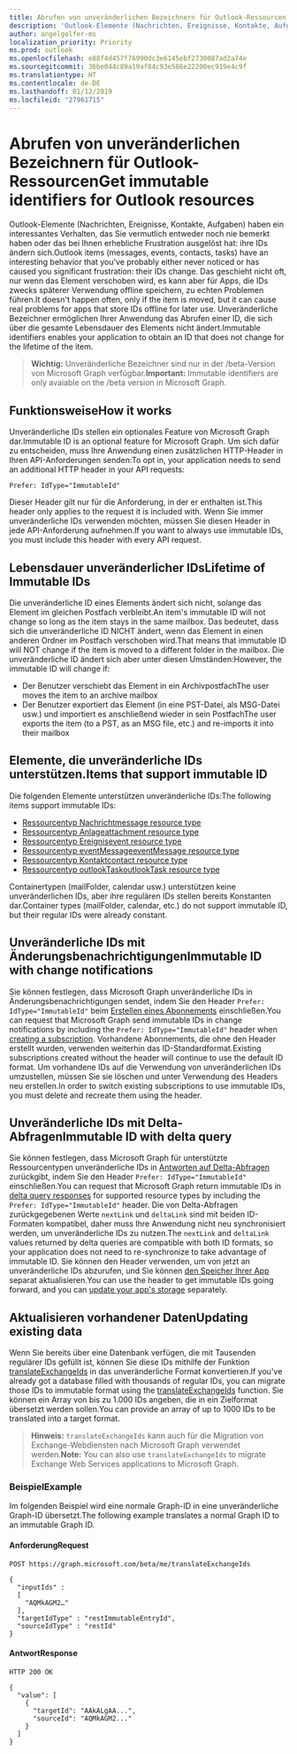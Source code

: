 ```yaml
---
title: Abrufen von unveränderlichen Bezeichnern für Outlook-Ressourcen
description: 'Outlook-Elemente (Nachrichten, Ereignisse, Kontakte, Aufgaben) haben ein interessantes Verhalten, das Sie vermutlich entweder noch nie bemerkt haben oder das bei Ihnen erhebliche Frustration ausgelöst hat: ihre IDs ändern sich. Das geschieht nicht oft, nur wenn das Element verschoben wird, es kann aber für Apps, die IDs zwecks späterer Verwendung offline speichern, zu echten Problemen führen. Unveränderliche Bezeichner ermöglichen Ihrer Anwendung das Abrufen einer ID, die sich über die gesamte Lebensdauer des Elements nicht ändert.'
author: angelgolfer-ms
localization_priority: Priority
ms.prod: outlook
ms.openlocfilehash: e88f4d457f76990dc3e6145ebf2730087ad2a74e
ms.sourcegitcommit: 36be044c89a19af84c93e586e22200ec919e4c9f
ms.translationtype: HT
ms.contentlocale: de-DE
ms.lasthandoff: 01/12/2019
ms.locfileid: "27961715"
---
```

# <a name="get-immutable-identifiers-for-outlook-resources"></a><span data-ttu-id="2a2cd-105">Abrufen von unveränderlichen Bezeichnern für Outlook-Ressourcen</span><span class="sxs-lookup"><span data-stu-id="2a2cd-105">Get immutable identifiers for Outlook resources</span></span>

<span data-ttu-id="2a2cd-106">Outlook-Elemente (Nachrichten, Ereignisse, Kontakte, Aufgaben) haben ein interessantes Verhalten, das Sie vermutlich entweder noch nie bemerkt haben oder das bei Ihnen erhebliche Frustration ausgelöst hat: ihre IDs ändern sich.</span><span class="sxs-lookup"><span data-stu-id="2a2cd-106">Outlook items (messages, events, contacts, tasks) have an interesting behavior that you've probably either never noticed or has caused you significant frustration: their IDs change.</span></span> <span data-ttu-id="2a2cd-107">Das geschieht nicht oft, nur wenn das Element verschoben wird, es kann aber für Apps, die IDs zwecks späterer Verwendung offline speichern, zu echten Problemen führen.</span><span class="sxs-lookup"><span data-stu-id="2a2cd-107">It doesn't happen often, only if the item is moved, but it can cause real problems for apps that store IDs offline for later use.</span></span> <span data-ttu-id="2a2cd-108">Unveränderliche Bezeichner ermöglichen Ihrer Anwendung das Abrufen einer ID, die sich über die gesamte Lebensdauer des Elements nicht ändert.</span><span class="sxs-lookup"><span data-stu-id="2a2cd-108">Immutable identifiers enables your application to obtain an ID that does not change for the lifetime of the item.</span></span>

> <span data-ttu-id="2a2cd-109">**Wichtig:** Unveränderliche Bezeichner sind nur in der /beta-Version von Microsoft Graph verfügbar.</span><span class="sxs-lookup"><span data-stu-id="2a2cd-109">**Important:** Immutable identifiers are only avaiable on the /beta version in Microsoft Graph.</span></span>

## <a name="how-it-works"></a><span data-ttu-id="2a2cd-110">Funktionsweise</span><span class="sxs-lookup"><span data-stu-id="2a2cd-110">How it works</span></span>

<span data-ttu-id="2a2cd-111">Unveränderliche IDs stellen ein optionales Feature von Microsoft Graph dar.</span><span class="sxs-lookup"><span data-stu-id="2a2cd-111">Immutable ID is an optional feature for Microsoft Graph.</span></span> <span data-ttu-id="2a2cd-112">Um sich dafür zu entscheiden, muss Ihre Anwendung einen zusätzlichen HTTP-Header in Ihren API-Anforderungen senden:</span><span class="sxs-lookup"><span data-stu-id="2a2cd-112">To opt in, your application needs to send an additional HTTP header in your API requests:</span></span>

```http
Prefer: IdType="ImmutableId"
```

<span data-ttu-id="2a2cd-113">Dieser Header gilt nur für die Anforderung, in der er enthalten ist.</span><span class="sxs-lookup"><span data-stu-id="2a2cd-113">This header only applies to the request it is included with.</span></span> <span data-ttu-id="2a2cd-114">Wenn Sie immer unveränderliche IDs verwenden möchten, müssen Sie diesen Header in jede API-Anforderung aufnehmen.</span><span class="sxs-lookup"><span data-stu-id="2a2cd-114">If you want to always use immutable IDs, you must include this header with every API request.</span></span>

## <a name="lifetime-of-immutable-ids"></a><span data-ttu-id="2a2cd-115">Lebensdauer unveränderlicher IDs</span><span class="sxs-lookup"><span data-stu-id="2a2cd-115">Lifetime of Immutable IDs</span></span>

<span data-ttu-id="2a2cd-116">Die unveränderliche ID eines Elements ändert sich nicht, solange das Element im gleichen Postfach verbleibt.</span><span class="sxs-lookup"><span data-stu-id="2a2cd-116">An item's immutable ID will not change so long as the item stays in the same mailbox.</span></span> <span data-ttu-id="2a2cd-117">Das bedeutet, dass sich die unveränderliche ID NICHT ändert, wenn das Element in einen anderen Ordner im Postfach verschoben wird.</span><span class="sxs-lookup"><span data-stu-id="2a2cd-117">That means that immutable ID will NOT change if the item is moved to a different folder in the mailbox.</span></span> <span data-ttu-id="2a2cd-118">Die unveränderliche ID ändert sich aber unter diesen Umständen:</span><span class="sxs-lookup"><span data-stu-id="2a2cd-118">However, the immutable ID will change if:</span></span>

- <span data-ttu-id="2a2cd-119">Der Benutzer verschiebt das Element in ein Archivpostfach</span><span class="sxs-lookup"><span data-stu-id="2a2cd-119">The user moves the item to an archive mailbox</span></span>
- <span data-ttu-id="2a2cd-120">Der Benutzer exportiert das Element (in eine PST-Datei, als MSG-Datei usw.) und importiert es anschließend wieder in sein Postfach</span><span class="sxs-lookup"><span data-stu-id="2a2cd-120">The user exports the item (to a PST, as an MSG file, etc.) and re-imports it into their mailbox</span></span>

## <a name="items-that-support-immutable-id"></a><span data-ttu-id="2a2cd-121">Elemente, die unveränderliche IDs unterstützen.</span><span class="sxs-lookup"><span data-stu-id="2a2cd-121">Items that support immutable ID</span></span>

<span data-ttu-id="2a2cd-122">Die folgenden Elemente unterstützen unveränderliche IDs:</span><span class="sxs-lookup"><span data-stu-id="2a2cd-122">The following items support immutable IDs:</span></span>

- [<span data-ttu-id="2a2cd-123">Ressourcentyp Nachricht</span><span class="sxs-lookup"><span data-stu-id="2a2cd-123">message resource type</span></span>](/graph/api/resources/message?view=graph-rest-beta)
- [<span data-ttu-id="2a2cd-124">Ressourcentyp Anlage</span><span class="sxs-lookup"><span data-stu-id="2a2cd-124">attachment resource type</span></span>](/graph/api/resources/attachment?view=graph-rest-beta)
- [<span data-ttu-id="2a2cd-125">Ressourcentyp Ereignis</span><span class="sxs-lookup"><span data-stu-id="2a2cd-125">event resource type</span></span>](/graph/api/resources/event?view=graph-rest-beta)
- [<span data-ttu-id="2a2cd-126">Ressourcentyp eventMessage</span><span class="sxs-lookup"><span data-stu-id="2a2cd-126">eventMessage resource type</span></span>](/graph/api/resources/eventmessage?view=graph-rest-beta)
- [<span data-ttu-id="2a2cd-127">Ressourcentyp Kontakt</span><span class="sxs-lookup"><span data-stu-id="2a2cd-127">contact resource type</span></span>](/graph/api/resources/contact?view=graph-rest-beta)
- [<span data-ttu-id="2a2cd-128">Ressourcentyp outlookTask</span><span class="sxs-lookup"><span data-stu-id="2a2cd-128">outlookTask resource type</span></span>](/graph/api/resources/outlooktask?view=graph-rest-beta)

<span data-ttu-id="2a2cd-129">Containertypen (mailFolder, calendar usw.) unterstützen keine unveränderlichen IDs, aber ihre regulären IDs stellen bereits Konstanten dar.</span><span class="sxs-lookup"><span data-stu-id="2a2cd-129">Container types (mailFolder, calendar, etc.) do not support immutable ID, but their regular IDs were already constant.</span></span>

## <a name="immutable-id-with-change-notifications"></a><span data-ttu-id="2a2cd-130">Unveränderliche IDs mit Änderungsbenachrichtigungen</span><span class="sxs-lookup"><span data-stu-id="2a2cd-130">Immutable ID with change notifications</span></span>

<span data-ttu-id="2a2cd-131">Sie können festlegen, dass Microsoft Graph unveränderliche IDs in Änderungsbenachrichtigungen sendet, indem Sie den Header `Prefer: IdType="ImmutableId"` beim [Erstellen eines Abonnements](/graph/api/subscription-post-subscriptions?view=graph-rest-beta) einschließen.</span><span class="sxs-lookup"><span data-stu-id="2a2cd-131">You can request that Microsoft Graph send immutable IDs in change notifications by including the `Prefer: IdType="ImmutableId"` header when [creating a subscription](/graph/api/subscription-post-subscriptions?view=graph-rest-beta).</span></span> <span data-ttu-id="2a2cd-132">Vorhandene Abonnements, die ohne den Header erstellt wurden, verwenden weiterhin das ID-Standardformat.</span><span class="sxs-lookup"><span data-stu-id="2a2cd-132">Existing subscriptions created without the header will continue to use the default ID format.</span></span> <span data-ttu-id="2a2cd-133">Um vorhandene IDs auf die Verwendung von unveränderlichen IDs umzustellen, müssen Sie sie löschen und unter Verwendung des Headers neu erstellen.</span><span class="sxs-lookup"><span data-stu-id="2a2cd-133">In order to switch existing subscriptions to use immutable IDs, you must delete and recreate them using the header.</span></span>

## <a name="immutable-id-with-delta-query"></a><span data-ttu-id="2a2cd-134">Unveränderliche IDs mit Delta-Abfragen</span><span class="sxs-lookup"><span data-stu-id="2a2cd-134">Immutable ID with delta query</span></span>

<span data-ttu-id="2a2cd-135">Sie können festlegen, dass Microsoft Graph für unterstützte Ressourcentypen unveränderliche IDs in [Antworten auf Delta-Abfragen](delta-query-overview.md) zurückgibt, indem Sie den Header `Prefer: IdType="ImmutableId"` einschließen.</span><span class="sxs-lookup"><span data-stu-id="2a2cd-135">You can request that Microsoft Graph return immutable IDs in [delta query responses](delta-query-overview.md) for supported resource types by including the `Prefer: IdType="ImmutableId"` header.</span></span> <span data-ttu-id="2a2cd-136">Die von Delta-Abfragen zurückgegebenen Werte `nextLink` und `deltaLink` sind mit beiden ID-Formaten kompatibel, daher muss Ihre Anwendung nicht neu synchronisiert werden, um unveränderliche IDs zu nutzen.</span><span class="sxs-lookup"><span data-stu-id="2a2cd-136">The `nextLink` and `deltaLink` values returned by delta queries are compatible with both ID formats, so your application does not need to re-synchronize to take advantage of immutable ID.</span></span> <span data-ttu-id="2a2cd-137">Sie können den Header verwenden, um von jetzt an unveränderliche IDs abzurufen, und Sie können [den Speicher Ihrer App](#updating-existing-data) separat aktualisieren.</span><span class="sxs-lookup"><span data-stu-id="2a2cd-137">You can use the header to get immutable IDs going forward, and you can [update your app's storage](#updating-existing-data) separately.</span></span>

## <a name="updating-existing-data"></a><span data-ttu-id="2a2cd-138">Aktualisieren vorhandener Daten</span><span class="sxs-lookup"><span data-stu-id="2a2cd-138">Updating existing data</span></span>

<span data-ttu-id="2a2cd-139">Wenn Sie bereits über eine Datenbank verfügen, die mit Tausenden regulärer IDs gefüllt ist, können Sie diese IDs mithilfe der Funktion [translateExchangeIds](/graph/api/user-translateexchangeids?view=graph-rest-beta) in das unveränderliche Format konvertieren.</span><span class="sxs-lookup"><span data-stu-id="2a2cd-139">If you've already got a database filled with thousands of regular IDs, you can migrate those IDs to immutable format using the [translateExchangeIds](/graph/api/user-translateexchangeids?view=graph-rest-beta) function.</span></span> <span data-ttu-id="2a2cd-140">Sie können ein Array von bis zu 1.000 IDs angeben, die in ein Zielformat übersetzt werden sollen.</span><span class="sxs-lookup"><span data-stu-id="2a2cd-140">You can provide an array of up to 1000 IDs to be translated into a target format.</span></span>

> <span data-ttu-id="2a2cd-141">**Hinweis:** `translateExchangeIds` kann auch für die Migration von Exchange-Webdiensten nach Microsoft Graph verwendet werden.</span><span class="sxs-lookup"><span data-stu-id="2a2cd-141">**Note:** You can also use `translateExchangeIds` to migrate Exchange Web Services applications to Microsoft Graph.</span></span>

### <a name="example"></a><span data-ttu-id="2a2cd-142">Beispiel</span><span class="sxs-lookup"><span data-stu-id="2a2cd-142">Example</span></span>

<span data-ttu-id="2a2cd-143">Im folgenden Beispiel wird eine normale Graph-ID in eine unveränderliche Graph-ID übersetzt.</span><span class="sxs-lookup"><span data-stu-id="2a2cd-143">The following example translates a normal Graph ID to an immutable Graph ID.</span></span>

#### <a name="request"></a><span data-ttu-id="2a2cd-144">Anforderung</span><span class="sxs-lookup"><span data-stu-id="2a2cd-144">Request</span></span>

```http
POST https://graph.microsoft.com/beta/me/translateExchangeIds

{
  "inputIds" :
  [
    "AQMkAGM2…"
  ],
  "targetIdType" : "restImmutableEntryId",
  "sourceIdType" : "restId"
}
```

#### <a name="response"></a><span data-ttu-id="2a2cd-145">Antwort</span><span class="sxs-lookup"><span data-stu-id="2a2cd-145">Response</span></span>

```http
HTTP 200 OK

{
  "value": [
    {
      "targetId": "AAkALgAA...",
      "sourceId": "AQMkAGM2..."
    }
  ]
}
```
